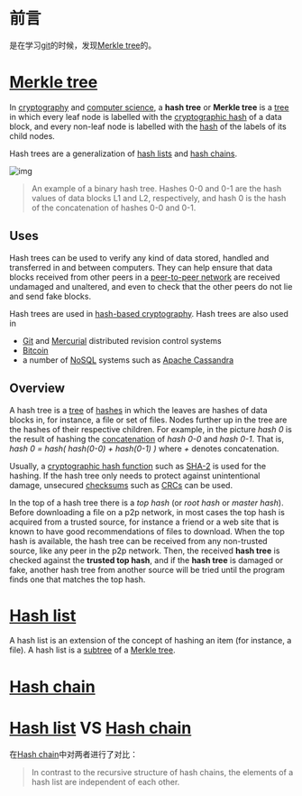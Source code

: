 # 前言

是在学习[git](https://en.wikipedia.org/wiki/Git)的时候，发现[Merkle tree](https://en.wikipedia.org/wiki/Merkle_tree)的。

# [Merkle tree](https://en.wikipedia.org/wiki/Merkle_tree)

In [cryptography](https://en.wikipedia.org/wiki/Cryptography) and [computer science](https://en.wikipedia.org/wiki/Computer_science), a **hash tree** or **Merkle tree** is a [tree](https://en.wikipedia.org/wiki/Tree_(data_structure)) in which every leaf node is labelled with the [cryptographic hash](https://en.wikipedia.org/wiki/Cryptographic_hash_function) of a data block, and every non-leaf node is labelled with the [hash](https://en.wikipedia.org/wiki/Cryptographic_hash_function) of the labels of its child nodes. 

Hash trees are a generalization of [hash lists](https://en.wikipedia.org/wiki/Hash_list) and [hash chains](https://en.wikipedia.org/wiki/Hash_chain).

![img](https://upload.wikimedia.org/wikipedia/commons/thumb/9/95/Hash_Tree.svg/310px-Hash_Tree.svg.png)

> An example of a binary hash tree. Hashes 0-0 and 0-1 are the hash values of data blocks L1 and L2, respectively, and hash 0 is the hash of the concatenation of hashes 0-0 and 0-1.

## Uses

Hash trees can be used to verify any kind of data stored, handled and transferred in and between computers. They can help ensure that data blocks received from other peers in a [peer-to-peer network](https://en.wikipedia.org/wiki/Peer-to-peer) are received undamaged and unaltered, and even to check that the other peers do not lie and send fake blocks.

Hash trees are used in [hash-based cryptography](https://en.wikipedia.org/wiki/Hash-based_cryptography). Hash trees are also used in

- [Git](https://en.wikipedia.org/wiki/Git_(software)) and [Mercurial](https://en.wikipedia.org/wiki/Mercurial) distributed revision control systems
- [Bitcoin](https://en.wikipedia.org/wiki/Bitcoin)
- a number of [NoSQL](https://en.wikipedia.org/wiki/NoSQL) systems such as [Apache Cassandra](https://en.wikipedia.org/wiki/Apache_Cassandra)

## Overview

A hash tree is a [tree](https://en.wikipedia.org/wiki/Binary_tree) of [hashes](https://en.wikipedia.org/wiki/Hash_function) in which the leaves are hashes of data blocks in, for instance, a file or set of files. Nodes further up in the tree are the hashes of their respective children. For example, in the picture *hash 0* is the result of hashing the [concatenation](https://en.wikipedia.org/wiki/Concatenation) of *hash 0-0* and *hash 0-1*. That is, *hash 0 = hash( hash(0-0) + hash(0-1) )* where *+* denotes concatenation.

Usually, a [cryptographic hash function](https://en.wikipedia.org/wiki/Cryptographic_hash_function) such as [SHA-2](https://en.wikipedia.org/wiki/SHA-2) is used for the hashing. If the hash tree only needs to protect against unintentional damage, unsecured [checksums](https://en.wikipedia.org/wiki/Checksum) such as [CRCs](https://en.wikipedia.org/wiki/Cyclic_redundancy_check) can be used.

In the top of a hash tree there is a *top hash* (or *root hash* or *master hash*). Before downloading a file on a p2p network, in most cases the top hash is acquired from a trusted source, for instance a friend or a web site that is known to have good recommendations of files to download. When the top hash is available, the hash tree can be received from any non-trusted source, like any peer in the p2p network. Then, the received **hash tree** is checked against the **trusted top hash**, and if the **hash tree** is damaged or fake, another hash tree from another source will be tried until the program finds one that matches the top hash.





# [Hash list](https://en.wikipedia.org/wiki/Hash_list)

A hash list is an extension of the concept of hashing an item (for instance, a file). A hash list is a [subtree](https://en.wikipedia.org/wiki/Subtree) of a [Merkle tree](https://en.wikipedia.org/wiki/Merkle_tree).





# [Hash chain](https://en.wikipedia.org/wiki/Hash_chain)



# [Hash list](https://en.wikipedia.org/wiki/Hash_list) VS  [Hash chain](https://en.wikipedia.org/wiki/Hash_chain)

在[Hash chain](https://en.wikipedia.org/wiki/Hash_chain)中对两者进行了对比：

> In contrast to the recursive structure of hash chains, the elements of a hash list are independent of each other.


